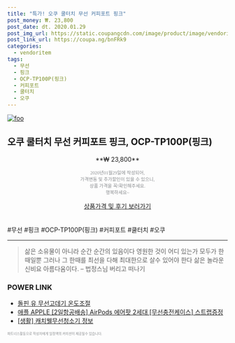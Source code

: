 ```yaml
--- 
title: "특가! 오쿠 쿨터치 무선 커피포트 핑크" 
post_money: ₩. 23,800 
post_date: dt. 2020.01.29 
post_img_url: https://static.coupangcdn.com/image/product/image/vendoritem/2019/04/30/4492481285/0b3b5694-5683-4e21-9ba9-b3bb1445130e.jpg 
post_link_url: https://coupa.ng/bnFRk9 
categories: 
  - vendoritem 
tags: 
  - 무선 
  - 핑크 
  - OCP-TP100P(핑크) 
  - 커피포트 
  - 쿨터치 
  - 오쿠 
--- 
```

[![foo](https://static.coupangcdn.com/image/product/image/vendoritem/2019/04/30/4492481285/0b3b5694-5683-4e21-9ba9-b3bb1445130e.jpg)](https://coupa.ng/bnFRk9) 

## 오쿠 쿨터치 무선 커피포트 핑크, OCP-TP100P(핑크) 
<p style="text-align: center;">**₩ 23,800**</p> 
<p style="text-align: center;"><span style="color: #898c8f; font-family: Georgia,Times,serif; font-size: 0.75em;">2020년01월29일에 작성되어, <br>가격변동 및 추가할인이 있을 수 있으니,<br> 상품 가격을 꼭!확인해주세요.<br>행복하세요~</span> 
</p>	 
<div markdown="0" style="text-align: center;"><a href="https://coupa.ng/bnFRk9" class="btn btn--success">상품가격 및 후기 보러가기</a></div> 
<br><br> 
  #무선 #핑크 #OCP-TP100P(핑크) #커피포트 #쿨터치 #오쿠 
<hr> 

> 삶은 소유물이 아니라 순간 순간의 있음이다 영원한 것이 어디 있는가 모두가 한때일뿐 그러나 그 한때를 최선을 다해 최대한으로 살수 있어야 한다 삶은 놀라운 신비요 아름다움이다. – 법정스님 버리고 떠나기 


### POWER LINK

* <a href="https://blog.naver.com/sakai111/221784122222" target="_blank">돌핀 유 무선고데기 온도조절</a>
* <a href="https://blog.naver.com/fasyy4321/221789693626" target="_blank">애플 APPLE [2일항공배송] AirPods 에어팟 2세대 [무선충전케이스] 스트랩증정 </a>
* <a href="https://blog.naver.com/fasyy4321/221764295934" target="_blank"> [생활] 캐치웰무선청소기 정보 </a>

<span style="color: #898c8f; font-family: Georgia,Times,serif; font-size: 0.55em;">파트너스활동으로 작성자에게 일정액의 커미션이 제공될수 있습니다.</span> 
